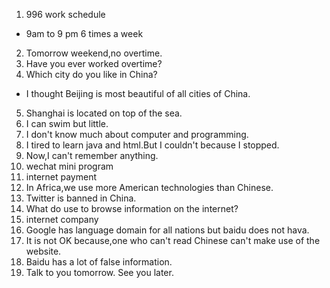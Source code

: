 1. 996 work schedule
* 9am to 9 pm 6 times a week
2. Tomorrow weekend,no overtime.
3. Have you ever worked overtime?
4. Which city do you like in China?
* I thought Beijing is most beautiful of all cities of China.
5. Shanghai is located on top of the sea.
6. I can swim but little.
7. I don't know much about computer and programming.
8. I tired to learn java and html.But I couldn't because I stopped.
9. Now,I can't remember anything.
10. wechat mini program
11. internet payment
12. In Africa,we use more American technologies than Chinese.
13. Twitter is banned in China.
14. What do use to browse information on the internet?
15. internet company
16. Google has language domain for all nations but baidu does not hava.
17. It is not OK because,one who can't read Chinese can't make use of the website.
18. Baidu has a lot of false information.
20. Talk to you tomorrow. See you later.
